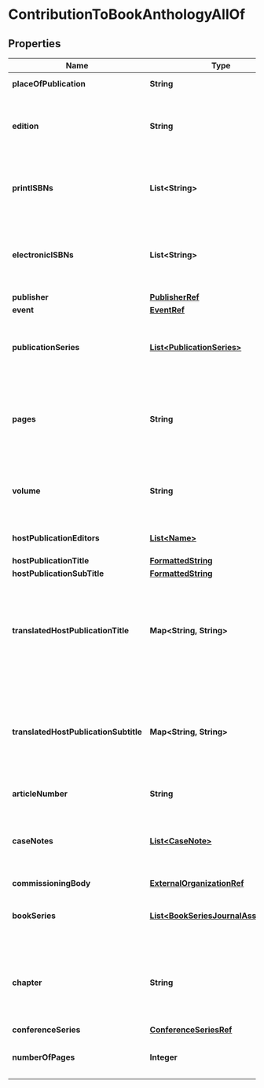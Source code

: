 

# ContributionToBookAnthologyAllOf

## Properties

Name | Type | Description | Notes
------------ | ------------- | ------------- | -------------
**placeOfPublication** | **String** | The place of publication. |  [optional]
**edition** | **String** | The edition that the production was published in. |  [optional]
**printISBNs** | **List&lt;String&gt;** | The ISBN number for the printed versions of the production. |  [optional]
**electronicISBNs** | **List&lt;String&gt;** | The ISBN number for the electronic versions of the production. |  [optional]
**publisher** | [**PublisherRef**](PublisherRef.md) |  |  [optional]
**event** | [**EventRef**](EventRef.md) |  |  [optional]
**publicationSeries** | [**List&lt;PublicationSeries&gt;**](PublicationSeries.md) | The publication series this research output is part of. |  [optional]
**pages** | **String** | The pages of the host publication covered by this contribution, for example 10-15. |  [optional]
**volume** | **String** | The volume that the research output was published in. |  [optional]
**hostPublicationEditors** | [**List&lt;Name&gt;**](Name.md) | A list of host publication editors. |  [optional]
**hostPublicationTitle** | [**FormattedString**](FormattedString.md) |  |  [optional]
**hostPublicationSubTitle** | [**FormattedString**](FormattedString.md) |  |  [optional]
**translatedHostPublicationTitle** | **Map&lt;String, String&gt;** | A set of string values, one for each submission locale. Note: invalid locale values will be ignored. |  [optional]
**translatedHostPublicationSubtitle** | **Map&lt;String, String&gt;** | A set of string values, one for each submission locale. Note: invalid locale values will be ignored. |  [optional]
**articleNumber** | **String** | The article number. |  [optional]
**caseNotes** | [**List&lt;CaseNote&gt;**](CaseNote.md) | A collection of court case notes related to this research output. |  [optional]
**commissioningBody** | [**ExternalOrganizationRef**](ExternalOrganizationRef.md) |  |  [optional]
**bookSeries** | [**List&lt;BookSeriesJournalAssociation&gt;**](BookSeriesJournalAssociation.md) | The book series this research output is part of. |  [optional]
**chapter** | **String** | The chapter of the host publication covered by this contribution, for example 2. |  [optional]
**conferenceSeries** | [**ConferenceSeriesRef**](ConferenceSeriesRef.md) |  |  [optional]
**numberOfPages** | **Integer** | The number of pages in the research output. |  [optional]




